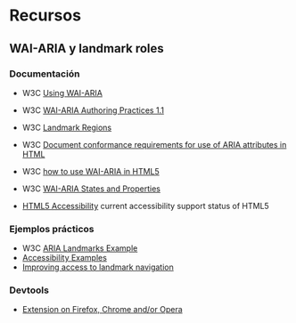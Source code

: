 # Recursos

## WAI-ARIA y landmark roles

### Documentación

* W3C [Using WAI-ARIA](https://www.w3.org/TR/wai-aria/usage)
* W3C [WAI-ARIA Authoring Practices 1.1](https://www.w3.org/TR/wai-aria-practices-1.1/)

* W3C [Landmark Regions](https://www.w3.org/TR/wai-aria-practices/#aria_landmark)
* W3C [Document conformance requirements for use of ARIA attributes in HTML](https://www.w3.org/TR/html-aria/#docconformance)
* W3C [how to use WAI-ARIA in HTML5](https://www.w3.org/TR/using-aria/#intro)
* W3C [WAI-ARIA States and Properties](https://www.w3.org/TR/wai-aria/states_and_properties)
* [HTML5 Accessibility](http://www.html5accessibility.com/) current accessibility support status of HTML5 

### Ejemplos prácticos 

* W3C [ARIA Landmarks Example](https://w3c.github.io/aria-practices/examples/landmarks/)
* [Accessibility Examples](http://www.oaa-accessibility.org/)
* [Improving access to landmark navigation](https://www.paciellogroup.com/blog/2017/05/improving-access-to-landmark-navigation/)

### Devtools
* [Extension on Firefox, Chrome and/or Opera](https://www.paciellogroup.com/blog/2017/05/improving-access-to-landmark-navigation/)